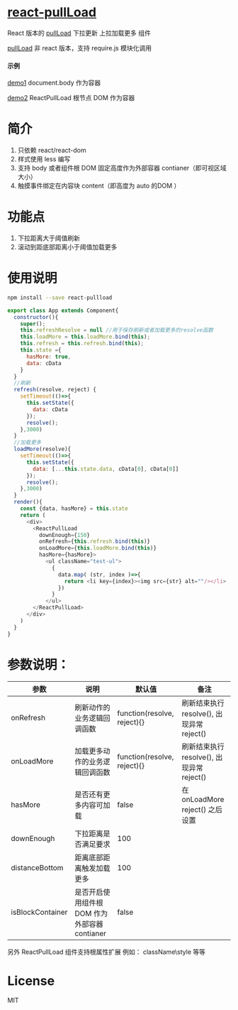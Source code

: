 # [react-pullLoad](https://github.com/react-ld/react-pullLoad)
  React 版本的 [pullLoad](https://github.com/lidianhao123/pullLoad) 下拉更新 上拉加载更多 组件

  [pullLoad](https://github.com/lidianhao123/pullLoad) 非 react 版本，支持 require.js 模块化调用

#### 示例
[demo1](https://react-ld.github.io/react-pullLoad/index.html) document.body 作为容器

[demo2](https://react-ld.github.io/react-pullLoad/index2.html) ReactPullLoad 根节点 DOM 作为容器

# 简介
1. 只依赖 react/react-dom
2. 样式使用 less 编写
3. 支持 body 或者组件根 DOM 固定高度作为外部容器 contianer（即可视区域大小）
4. 触摸事件绑定在内容块 content（即高度为 auto 的DOM ）

# 功能点
1. 下拉距离大于阈值刷新
2. 滚动到距底部距离小于阈值加载更多

# 使用说明

```sh
npm install --save react-pullload
```

```js
export class App extends Component{
  constructor(){
    super();
    this.refreshResolve = null //用于保存刷新或者加载更多的resolve函数
    this.loadMore = this.loadMore.bind(this);
    this.refresh = this.refresh.bind(this);
    this.state ={
      hasMore: true,
      data: cData
    }
  }
  //刷新
  refresh(resolve, reject) {
    setTimeout(()=>{
      this.setState({
        data: cData
      });
      resolve();
    },3000)
  }
  //加载更多
  loadMore(resolve){
    setTimeout(()=>{
      this.setState({
        data: [...this.state.data, cData[0], cData[0]]
      });
      resolve();
    },3000)
  }
  render(){
    const {data, hasMore} = this.state
    return (
      <div>
        <ReactPullLoad
          downEnough={150} 
          onRefresh={this.refresh.bind(this)} 
          onLoadMore={this.loadMore.bind(this)} 
          hasMore={hasMore}>
            <ul className="test-ul">
              {
                data.map( (str, index )=>{
                  return <li key={index}><img src={str} alt=""/></li>
                })
              }
            </ul>
        </ReactPullLoad>
      </div>
    )
  }
}
```

# 参数说明：
| 参数 | 说明 | 默认值 | 备注 |
| --- | --- | --- | --- |
| onRefresh | 刷新动作的业务逻辑回调函数 | function(resolve, reject){} | 刷新结束执行 resolve(), 出现异常 reject() |
| onLoadMore | 加载更多动作的业务逻辑回调函数 | function(resolve, reject){} | 刷新结束执行 resolve(), 出现异常 reject() |
| hasMore | 是否还有更多内容可加载 | false | 在 onLoadMore reject() 之后设置  |
| downEnough | 下拉距离是否满足要求 | 100 |  |
| distanceBottom | 距离底部距离触发加载更多 | 100 |  |
| isBlockContainer | 是否开启使用组件根 DOM 作为外部容器 contianer | false |  |

另外 ReactPullLoad 组件支持根属性扩展 例如： className\style 等等

# License
MIT
